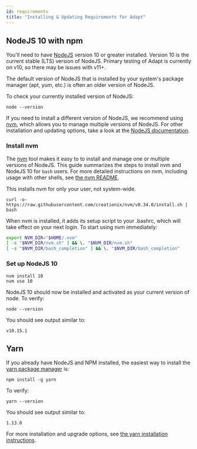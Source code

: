 ```yaml
---
id: requirements
title: "Installing & Updating Requirements for Adapt"
---
```

<!-- DOCTOC SKIP -->

## NodeJS 10 with npm

You'll need to have [NodeJS](https://nodejs.org) version 10 or greater installed. Version 10 is the current stable (LTS) version of NodeJS. Primary testing of Adapt is currently on v10, so there may be issues with v11+. 

The default version of NodeJS that is installed by your system's package manager (apt, yum, etc.) is often an older version of NodeJS.

To check your currently installed version of NodeJS:
```console
node --version
```

If you need to install a different version of NodeJS, we recommend using [nvm](https://github.com/creationix/nvm), which allows you to manage multiple versions of NodeJS. For other installation and updating options, take a look at the [NodeJS documentation](https://nodejs.org/en/download/).

### Install nvm
The [nvm](https://github.com/creationix/nvm) tool makes it easy to to install and manage one or multiple versions of NodeJS. This guide summarizes the steps to install nvm and NodeJS 10 for `bash` users. For more detailed instructions on nvm, including usage with other shells, see [the nvm README](https://github.com/creationix/nvm).

This installs nvm for only your user, not system-wide.
```console
curl -o- https://raw.githubusercontent.com/creationix/nvm/v0.34.0/install.sh | bash
```
When nvm is installed, it adds its setup script to your .bashrc, which will
take effect on your next login. To start using nvm immediately:
```bash
export NVM_DIR="$HOME/.nvm"
[ -s "$NVM_DIR/nvm.sh" ] && \. "$NVM_DIR/nvm.sh"
[ -s "$NVM_DIR/bash_completion" ] && \. "$NVM_DIR/bash_completion"
```

### Set up NodeJS 10

```console
nvm install 10
nvm use 10
```
NodeJS 10 should now be installed and activated as your current version of
node. To verify:
```console
node --version
```
You should see output similar to:
```console
v10.15.1
```

## Yarn

If you already have NodeJS and NPM installed, the easiest way to install the [yarn package manager](https://yarnpkg.com) is:
```console
npm install -g yarn
```

To verify:
```console
yarn --version
```
You should see output similar to:
```console
1.13.0
```

For more installation and upgrade options, see [the yarn installation instructions](https://yarnpkg.com/en/docs/install).

